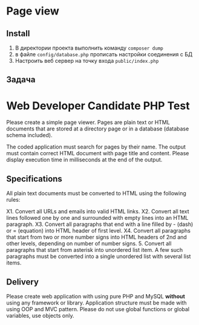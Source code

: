 # Page view

## Install
1. В директории проекта выполнить команду `composer dump`
2. в файле `config/database.php` прописать настройки соединения с БД
3. Настроить веб сервер на точку входа `public/index.php`

## Задача

Web Developer Candidate PHP Test
================================

Please create a simple page viewer. Pages are plain text or HTML
documents that are stored at a directory page or in a database
(database schema included).

The coded application must search for pages by their name. The
output must contain correct HTML document with page title and
content. Please display execution time in milliseconds at the end
of the output.

Specifications
--------------

All plain text documents must be converted to HTML using the
following rules:

X1.  Convert all URLs and emails into valid HTML links.
X2.  Convert all text lines followed one by one and surrounded with
    empty lines into an HTML paragraph.
X3.  Convert all paragraphs that end with a line filled by - (dash)
    or = (equation) into HTML header of first level.
X4.  Convert all paragraphs that start from two or more number signs
    into HTML headers of 2nd and other levels, depending on number of
    number signs.
5.  Convert all paragraphs that start from asterisk into unordered
    list item. A few such paragraphs must be converted into a single
    unordered list with several list items.

Delivery
--------

Please create web application with using pure PHP and MySQL
**without** using any framework or library. Application structure
must be made with using OOP and MVC pattern. Please do not use
global functions or global variables, use objects only.

